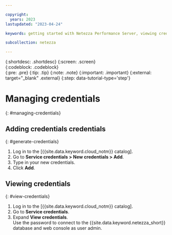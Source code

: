 ```yaml
---

copyright:
  years: 2023
lastupdated: "2023-04-24"

keywords: getting started with Netezza Performance Server, viewing credentials, adding credentials, Netezza Performance Server credentials

subcollection: netezza

---
```


{:shortdesc: .shortdesc}
{:screen: .screen}  
{:codeblock: .codeblock}  
{:pre: .pre}
{:tip: .tip}
{:note: .note}
{:important: .important}
{:external: target="_blank" .external}
{:step: data-tutorial-type='step'}

# Managing credentials
{: #managing-credentials}

## Adding credentials credentials
{: #generate-credentials}

1. Log in to the [{{site.data.keyword.cloud_notm}} catalog].
1. Go to **Service credentials > New credentials > Add**.
1. Type in your new credentials.
1. Click **Add**.  

## Viewing credentials
{: #view-credentials}

1. Log in to the [{{site.data.keyword.cloud_notm}} catalog].
1. Go to **Service credentials**.
1. Expand **View credentials**.   
   Use the password to connect to the {{site.data.keyword.netezza_short}} database and web console as user admin.
   